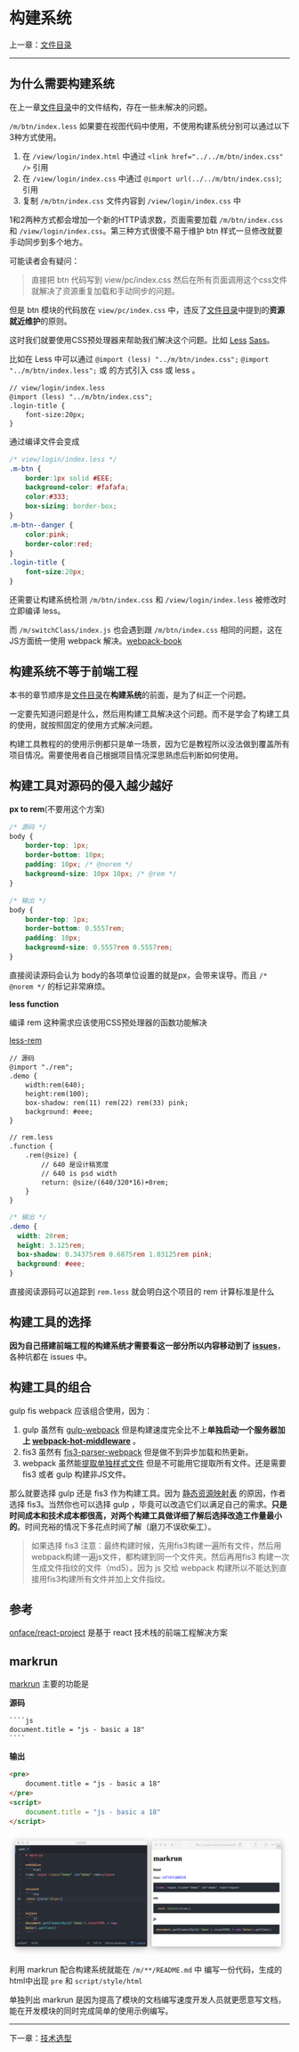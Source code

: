 # 构建系统

上一章：[文件目录](./directory.md)

---

## 为什么需要构建系统

在上一章[文件目录](./directory.md)中的文件结构，存在一些未解决的问题。

`/m/btn/index.less` 如果要在视图代码中使用，不使用构建系统分别可以通过以下3种方式使用。

1. 在 `/view/login/index.html` 中通过 `<link href="../../m/btn/index.css" />` 引用
2. 在 `/view/login/index.css` 中通过 `@import url(../../m/btn/index.css)`; 引用
3. 复制 `/m/btn/index.css` 文件内容到 `/view/login/index.css` 中

1和2两种方式都会增加一个新的HTTP请求数，页面需要加载 `/m/btn/index.css` 和 `/view/login/index.css`。第三种方式很傻不易于维护 btn 样式一旦修改就要手动同步到多个地方。

可能读者会有疑问：

> 直接把 btn 代码写到 view/pc/index.css 然后在所有页面调用这个css文件就解决了资源重复加载和手动同步的问题。

但是 btn 模块的代码放在 `view/pc/index.css` 中，违反了[文件目录](./directory.md)中提到的**资源就近维护**的原则。

这时我们就要使用CSS预处理器来帮助我们解决这个问题。比如 [Less](http://less.bootcss.com/) [Sass](https://www.sass.hk/)。

比如在 Less 中可以通过 `@import (less) "../m/btn/index.css";` `@import "../m/btn/index.less";` 或 的方式引入 css 或 less 。

```less
// view/login/index.less
@import (less) "../m/btn/index.css";
.login-title {
    font-size:20px;
}
```

通过编译文件会变成

```css
/* view/login/index.less */
.m-btn {
	border:1px solid #EEE;
	background-color: #fafafa;
	color:#333;
	box-sizing: border-box;
}
.m-btn--danger {
	color:pink;
	border-color:red;
}
.login-title {
    font-size:20px;
}
```

还需要让构建系统检测 `/m/btn/index.css` 和 `/view/login/index.less` 被修改时立即编译 less。

而 `/m/switchClass/index.js` 也会遇到跟 `/m/btn/index.css` 相同的问题，这在JS方面统一使用 webpack 解决。[webpack-book](https://github.com/onface/webpack-book)

## 构建系统不等于前端工程

本书的章节顺序是[文件目录](./directory.md)在**构建系统**的前面，是为了纠正一个问题。

一定要先知道问题是什么，然后用构建工具解决这个问题。而不是学会了构建工具的使用，就按照固定的使用方式解决问题。

构建工具教程的的使用示例都只是单一场景，因为它是教程所以没法做到覆盖所有项目情况。需要使用者自己根据项目情况深思熟虑后判断如何使用。

## 构建工具对源码的侵入越少越好

**px to rem**(不要用这个方案)

```css
/* 源码 */
body {
    border-top: 1px;
    border-bottom: 10px;
    padding: 10px; /* @norem */
    background-size: 10px 10px; /* @rem */
}
```

```css
/* 输出 */
body {
    border-top: 1px;
    border-bottom: 0.5557rem;
    padding: 10px;
    background-size: 0.5557rem 0.5557rem;
}
```

直接阅读源码会认为 body的各项单位设置的就是px，会带来误导。而且 `/* @norem */` 的标记非常麻烦。

**less function**

编译 rem 这种需求应该使用CSS预处理器的函数功能解决

[less-rem](https://github.com/onface/less-rem)

```less
// 源码
@import "./rem";
.demo {
    width:rem(640);
    height:rem(100);
    box-shadow: rem(11) rem(22) rem(33) pink;
    background: #eee;
}
```

```less
// rem.less
.function {
    .rem(@size) {
        // 640 是设计稿宽度
        // 640 is psd width
        return: @size/(640/320*16)+0rem;
    }
}
```

```css
/* 输出 */
.demo {
  width: 20rem;
  height: 3.125rem;
  box-shadow: 0.34375rem 0.6875rem 1.03125rem pink;
  background: #eee;
}
```

直接阅读源码可以追踪到 `rem.less` 就会明白这个项目的 rem 计算标准是什么


## 构建工具的选择

**因为自己搭建前端工程的构建系统才需要看这一部分所以内容移动到了 [issues](https://github.com/onface/workflow/issues/1)**，各种坑都在 issues 中。

## 构建工具的组合

gulp fis webpack 应该组合使用，因为：

1. gulp 虽然有 [gulp-webpack](https://www.npmjs.com/package/gulp-webpack) 但是构建速度完全比不上**单独启动一个服务器加上 [webpack-hot-middleware](https://www.npmjs.com/package/webpack-hot-middleware)** 。
2. fis3 虽然有 [fis3-parser-webpack](https://www.npmjs.com/package/fis3-parser-webpack) 但是做不到异步加载和热更新。
3. webpack 虽然能[提取单独样式文件](https://github.com/onface/webpack-book/tree/gh-pages/6-extract-text) 但是不可能用它提取所有文件。还是需要 fis3 或者 gulp 构建非JS文件。

那么就要选择 gulp 还是 fis3 作为构建工具。因为 [静态资源映射表](http://fis.baidu.com/fis3/docs/lv3.html#%E5%9F%BA%E4%BA%8E%E9%9D%99%E6%80%81%E8%B5%84%E6%BA%90%E7%9A%84%E6%A8%A1%E5%9D%97%E5%8C%96%E6%96%B9%E6%A1%88%E8%AE%BE%E8%AE%A1) 的原因，作者选择 fis3。当然你也可以选择 gulp ，毕竟可以改造它们以满足自己的需求。**只是时间成本和技术成本都很高，对两个构建工具做详细了解后选择改造工作量最小的**。时间充裕的情况下多花点时间了解（磨刀不误砍柴工）。

> 如果选择 fis3 注意：最终构建时候，先用fis3构建一遍所有文件，然后用webpack构建一遍js文件，都构建到同一个文件夹。然后再用fis3 构建一次生成文件指纹的文件（md5）。因为 js 交给 webpack 构建所以不能达到直接用fis3构建所有文件并加上文件指纹。

## 参考

[onface/react-project](https://github.com/onface/react-project) 是基于 react 技术栈的前端工程解决方案

## markrun

[markrun](https://github.com/markrun/markrun) 主要的功能是

**源码**

    ````js
    document.title = "js - basic a 18"
    ````

**输出**

```html
<pre>
    document.title = "js - basic a 18"
</pre>
<script>
    document.title = "js - basic a 18"
</script>
```

[![](https://github.com/markrun/markrun/raw/master/doc/media/preview.png)](https://markrun.github.io/markrun/)

利用 markrun 配合构建系统就能在 `/m/**/README.md` 中 编写一份代码，生成的html中出现 `pre` 和 `script/style/html`

单独列出 markrun 是因为提高了模块的文档编写速度开发人员就更愿意写文档，能在开发模块的同时完成简单的使用示例编写。

---

下一章：[技术选型](./technology-stack.md)
